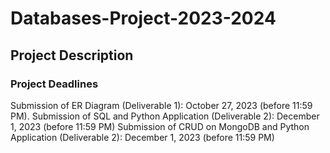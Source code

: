 # Databases-Project-2023-2024
## Project Description  
### Project Deadlines  
Submission of ER Diagram (Deliverable 1): October 27, 2023 (before 11:59 PM).
Submission of SQL and Python Application (Deliverable 2): December 1, 2023 (before 11:59 PM)
Submission of CRUD on MongoDB and Python Application (Deliverable 2): December 1, 2023
(before 11:59 PM)
